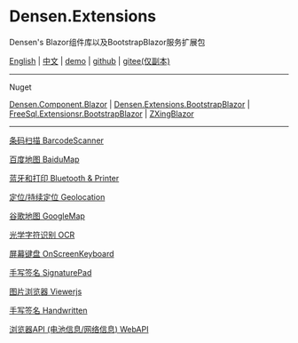 # Densen.Extensions
Densen's Blazor组件库以及BootstrapBlazor服务扩展包

 [English](README.md) | [中文](README.zh-CN.md) | [demo](https://blazor.app1.es/) | [github](https://github.com/densen2014/Densen.Extensions) | [gitee(仅副本)](https://gitee.com/densen2014/Densen.Extensions)
 
---

Nuget

 [Densen.Component.Blazor](https://www.nuget.org/packages/Densen.Component.Blazor/) | [Densen.Extensions.BootstrapBlazor](https://www.nuget.org/packages/Densen.Extensions.BootstrapBlazor/)  | [FreeSql.Extensionsr.BootstrapBlazor](https://www.nuget.org/packages/Densen.FreeSql.Extensions.BootstrapBlazor/)  | [ZXingBlazor](https://www.nuget.org/packages/ZXingBlazor/)
 
---
  
[条码扫描 BarcodeScanner](BarcodeScanner.md)

[百度地图 BaiduMap](BaiduMap.md)

[蓝牙和打印 Bluetooth & Printer](Bluetooth.md)
 
[定位/持续定位 Geolocation](Geolocation.md)

[谷歌地图 GoogleMap](Map.md)

[光学字符识别 OCR](OCR.md)

[屏幕键盘 OnScreenKeyboard](OnScreenKeyboard.md)

[手写签名 SignaturePad](SignaturePad.md)

[图片浏览器 Viewerjs](Viewerjs.md)
   
[手写签名 Handwritten](Handwritten.md)

[浏览器API (电池信息/网络信息) WebAPI](WebAPI.md)



